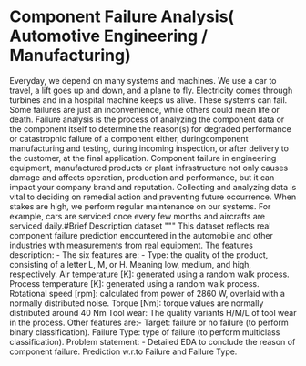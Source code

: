 # Component Failure Analysis( Automotive Engineering / Manufacturing)
Everyday, we depend on many systems and machines. We use a
car to travel, a lift goes up and down, and a plane to fly.
Electricity comes through turbines and in a hospital machine
keeps us alive. These systems can fail.
Some failures are just an inconvenience, while others could
mean life or death.
Failure analysis is the process of analyzing the
component data or the component itself to determine
the reason(s) for degraded performance or
catastrophic failure of a component either, duringcomponent manufacturing and testing, during
incoming inspection, or after delivery to the customer,
at the final application.
Component failure in engineering equipment, manufactured
products or plant infrastructure not only causes damage and
affects operation, production and performance, but it can
impact your company brand and reputation.
Collecting and analyzing data is vital to deciding on remedial
action and preventing future occurrence.
When stakes are high, we perform regular maintenance on our
systems.
For example, cars are serviced once every few months and
aircrafts are serviced daily.#Brief Description dataset
"""
This dataset reflects real component failure prediction encountered in the
automobile and other industries with measurements from real equipment. The
features description: -
The six features are: -
Type: the quality of the product, consisting of a letter L, M, or H.
Meaning low, medium, and high, respectively.
Air temperature [K]: generated using a random walk process.
Process temperature [K]: generated using a random walk process.
Rotational speed [rpm]: calculated from power of 2860 W, overlaid with a
normally distributed noise.
Torque [Nm]: torque values are normally distributed around 40 Nm
Tool wear: The quality variants H/M/L of tool wear
in the process.
Other features are:-
Target: failure or no failure (to perform binary classification).
Failure Type: type of failure (to perform multiclass classification).
Problem statement: -
Detailed EDA to conclude the reason of component failure.
Prediction w.r.to Failure and Failure Type.
